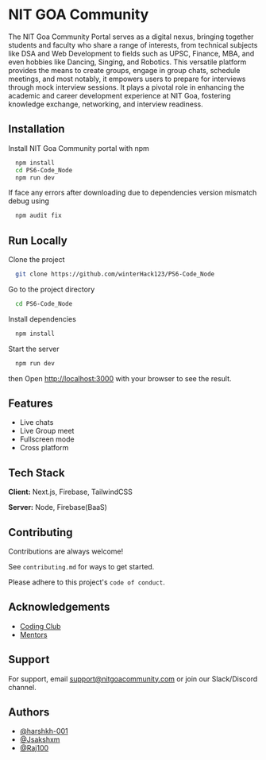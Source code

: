 
# NIT GOA Community

The NIT Goa Community Portal serves as a digital nexus, bringing together students and faculty who share a range of interests, from technical subjects like DSA and Web Development to fields such as UPSC, Finance, MBA, and even hobbies like Dancing, Singing, and Robotics. This versatile platform provides the means to create groups, engage in group chats, schedule meetings, and most notably, it empowers users to prepare for interviews through mock interview sessions. It plays a pivotal role in enhancing the academic and career development experience at NIT Goa, fostering knowledge exchange, networking, and interview readiness.






## Installation


Install NIT Goa Community portal with npm

```bash
  npm install
  cd PS6-Code_Node
  npm run dev
```

If face any errors after downloading due to dependencies version mismatch debug using

```bash
  npm audit fix
```

## Run Locally

Clone the project

```bash
  git clone https://github.com/winterHack123/PS6-Code_Node
```

Go to the project directory

```bash
  cd PS6-Code_Node
```

Install dependencies

```bash
  npm install
```

Start the server

```bash
  npm run dev
```

then Open [http://localhost:3000](http://localhost:3000) with your browser to see the result.



## Features

- Live chats
- Live Group meet
- Fullscreen mode
- Cross platform

## Tech Stack

**Client:** Next.js, Firebase, TailwindCSS

**Server:** Node, Firebase(BaaS)


## Contributing

Contributions are always welcome!

See `contributing.md` for ways to get started.

Please adhere to this project's `code of conduct`.


## Acknowledgements

 - [Coding Club](https://github.com/Coding-Club-NIT-Goa)
 - [Mentors](https://docs.google.com/spreadsheets/d/1L5yWTOEmshEsd2emGTTmWF4BVjFnp16121QbPEKmG74/edit#gid=0)



## Support

For support, email support@nitgoacommunity.com or join our Slack/Discord channel.


## Authors

- [@harshkh-001](https://github.com/harshkh-001)
- [@Jsakshxm](https://github.com/Jsakshxm)
- [@Raj100](https://github.com/Raj100)
